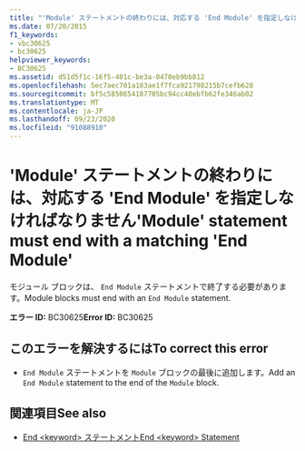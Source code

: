 ```yaml
---
title: "'Module' ステートメントの終わりには、対応する 'End Module' を指定しなければなりません"
ms.date: 07/20/2015
f1_keywords:
- vbc30625
- bc30625
helpviewer_keywords:
- BC30625
ms.assetid: d51d5f1c-16f5-401c-be3a-0470eb9bb812
ms.openlocfilehash: 5ec7aec701a183ae1f7fca921798215b7cefb628
ms.sourcegitcommit: bf5c5850654187705bc94cc40ebfb62fe346ab02
ms.translationtype: MT
ms.contentlocale: ja-JP
ms.lasthandoff: 09/23/2020
ms.locfileid: "91088910"
---
```

# <a name="module-statement-must-end-with-a-matching-end-module"></a><span data-ttu-id="24005-102">'Module' ステートメントの終わりには、対応する 'End Module' を指定しなければなりません</span><span class="sxs-lookup"><span data-stu-id="24005-102">'Module' statement must end with a matching 'End Module'</span></span>

<span data-ttu-id="24005-103">モジュール ブロックは、 `End Module` ステートメントで終了する必要があります。</span><span class="sxs-lookup"><span data-stu-id="24005-103">Module blocks must end with an `End Module` statement.</span></span>  
  
 <span data-ttu-id="24005-104">**エラー ID:** BC30625</span><span class="sxs-lookup"><span data-stu-id="24005-104">**Error ID:** BC30625</span></span>  
  
## <a name="to-correct-this-error"></a><span data-ttu-id="24005-105">このエラーを解決するには</span><span class="sxs-lookup"><span data-stu-id="24005-105">To correct this error</span></span>  
  
- <span data-ttu-id="24005-106">`End Module` ステートメントを `Module` ブロックの最後に追加します。</span><span class="sxs-lookup"><span data-stu-id="24005-106">Add an `End Module` statement to the end of the `Module` block.</span></span>  
  
## <a name="see-also"></a><span data-ttu-id="24005-107">関連項目</span><span class="sxs-lookup"><span data-stu-id="24005-107">See also</span></span>

- [<span data-ttu-id="24005-108">End \<keyword> ステートメント</span><span class="sxs-lookup"><span data-stu-id="24005-108">End \<keyword> Statement</span></span>](../language-reference/statements/end-keyword-statement.md)
